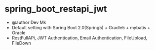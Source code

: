 # spring_boot_restapi_jwt
- @author Dev Mk
- Default setting with Spring Boot 2.0(Spring5) + Gradle5 + mybatis + Oracle
- RestFullAPi, JWT Authentication, Email Authentication, FileUpload, FileDown
